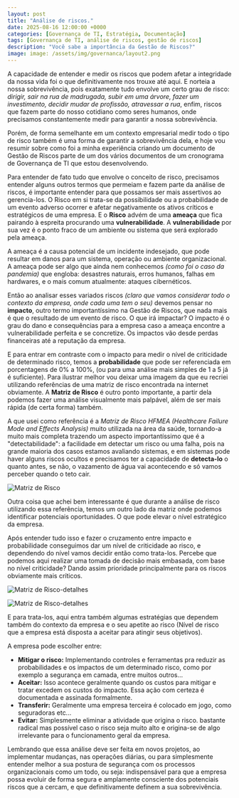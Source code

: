 ```yaml
---
layout: post
title: "Análise de riscos."
date: 2025-08-16 12:00:00 +0000
categories: [Governança de TI, Estratégia, Documentação]
tags: [Governança de TI, análise de riscos, gestão de riscos]
description: "Você sabe a importância da Gestão de Riscos?"
image: image: /assets/img/governanca/layout2.png
---
```


A capacidade de entender e medir os riscos que podem afetar a integridade da nossa vida foi o que definitivamente nos trouxe até aqui. E norteia a nossa sobrevivência, pois exatamente tudo envolve um certo grau de risco: *dirigir, sair na rua de madrugada, subir em uma árvore, fazer um investimento, decidir mudar de profissão, atravessar a rua*, enfim, riscos que fazem parte do nosso cotidiano como seres humanos, onde precisamos constantemente medir para garantir a nossa sobrevivência. 

Porém, de forma semelhante em um contexto empresarial medir todo o tipo de risco também é uma forma de garantir a sobrevivência dela, e hoje vou resumir sobre como foi a minha experiência criando um documento de Gestão de Riscos parte de um dos vários documentos de um cronograma de Governança de TI que estou desenvolvendo.

Para entender de fato tudo que envolve o conceito de risco, precisamos entender alguns outros termos que permeiam e fazem parte da análise de riscos, é importante entender para que possamos ser mais assertivos ao gerencia-los. O Risco em si trata-se da possibilidade ou a probabilidade de um evento adverso ocorrer e afetar negativamente os ativos críticos e estratégicos de uma empresa. E o **Risco** advém de uma **ameaça** que fica pairando à espreita procurando uma **vulnerabilidade**. A **vulnerabilidade** por sua vez é o ponto fraco de um ambiente ou sistema que será explorado pela ameaça.

A ameaça é a causa potencial de um incidente indesejado, que pode resultar em danos para um sistema, operação ou ambiente organizacional. A ameaça pode ser algo que ainda nem conhecemos *(como foi o caso da pandemia)* que engloba: desastres naturais, erros humanos, falhas em hardwares, e o mais comum atualmente: ataques cibernéticos.

Então ao analisar esses variados riscos *(claro que vamos considerar todo o contexto da empresa, onde cada uma tem o seu)* devemos pensar no **impacto**, outro termo importantíssimo na Gestão de Riscos, que nada mais é que o resultado de um evento de risco. O que irá impactar? O impacto é o grau do dano e consequências para a empresa caso a ameaça encontre a vulnerabilidade perfeita e se concretize. Os impactos vão desde perdas financeiras até a reputação da empresa.

E para entrar em contraste com o impacto para medir o nível de criticidade de determinado risco, temos a **probabilidade** que pode ser referenciada em porcentagens de 0% a 100%, (ou para uma análise mais simples de 1 a 5 já é suficiente). Para ilustrar melhor vou deixar uma imagem da que eu recriei utilizando referências de uma matriz de risco encontrada na internet obviamente. A **Matriz de Risco** é outro ponto importante, a partir dela podemos fazer uma análise visualmente mais palpável, além de ser mais rápida (de certa forma) também.

A que usei como referência é a *Matriz de Risco HFMEA (Healthcare Failure Mode and Effects Analysis)* muito utilizada na área da saúde, tornando-a muito mais completa trazendo um aspecto importantíssimo que é a "detectabilidade": a facilidade em detectar um risco ou uma falha, pois na grande maioria dos casos estamos avaliando sistemas, e em sistemas pode haver alguns riscos ocultos e precisamos ter a capacidade de **detecta-lo** o quanto antes, se não, o vazamento de água vai acontecendo e só vamos perceber quando o teto cair.

![Matriz de Risco](/assets/img/governança/Matriz-de-risco.png)

Outra coisa que achei bem interessante é que durante a análise de risco utilizando essa referência, temos um outro lado da matriz onde podemos identificar potenciais oportunidades. O que pode elevar o nível estratégico da empresa.

Após entender tudo isso e fazer o cruzamento entre impacto e probabilidade conseguimos dar um nível de criticidade ao risco, e dependendo do nível vamos decidir então como trata-los. Percebe que podemos aqui realizar uma tomada de decisão mais embasada, com base no nível criticidade? Dando assim prioridade principalmente para os riscos obviamente mais críticos. 

![Matriz de Risco-detalhes](/assets/img/governança/detalhes1.png)

![Matriz de Risco-detalhes](/assets/img/governança/detalhes2.png)

E para trata-los, aqui entra também algumas estratégias que dependem também do contexto da empresa e o seu apetite ao risco (Nível de risco que a empresa está disposta a aceitar para atingir seus objetivos).

A empresa pode escolher entre:
- **Mitigar o risco:** Implementando controles e ferramentas pra reduzir as probabilidades e os impactos de um determinado risco, como por exemplo a segurança em camada, entre muitos outros...
- **Aceitar:** Isso acontece geralmente quando os custos para mitigar e tratar excedem os custos do impacto. Essa ação com certeza é documentada e assinada formalmente.
- **Transferir:** Geralmente uma empresa terceira é colocado em jogo, como seguradoras etc...
- **Evitar:** Simplesmente eliminar a atividade que origina o risco. bastante radical mas possível caso o risco seja muito alto e origina-se de algo irrelevante para o funcionamento geral da empresa.

Lembrando que essa análise deve ser feita em novos projetos, ao implementar mudanças, nas operações diárias, ou para simplesmente entender melhor a sua postura de segurança com os processos organizacionais como um todo, ou seja: indispensável para que a empresa possa evoluir de forma segura e amplamente consciente dos potenciais riscos que a cercam, e que definitivamente definem a sua sobrevivência.